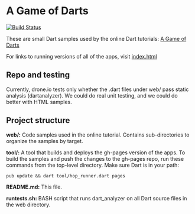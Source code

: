 A Game of Darts
===============
[![Build Status](https://drone.io/github.com/dart-lang/dart-tutorials-samples/status.png)](https://drone.io/github.com/dart-lang/dart-tutorials-samples/latest)

These are small Dart samples used by the online Dart tutorials:
[A Game of Darts](http://www.dartlang.org/docs/tutorials/)

For links to running versions of all of the apps, visit
[index.html](http://dart-lang.github.io/dart-tutorials-samples/)

Repo and testing
----------------
Currently, drone.io tests only whether the .dart files under web/ pass static analysis (dartanalyzer). We could do real unit testing, and we could do better with HTML samples.

Project structure
-----------------

**web/:**
	Code samples used in the online tutorial. Contains sub-directories to organize the samples by target.

**tool/:**
	A tool that builds and deploys the gh-pages version of the apps.
	To build the samples and push the changes to the gh-pages repo, run these commands from the top-level directory.
	Make sure Dart is in your path:

    pub update && dart tool/hop_runner.dart pages


**README.md:**
	This file.

**runtests.sh:**
	BASH script that runs dart_analyzer on all Dart source files in the web directory.
